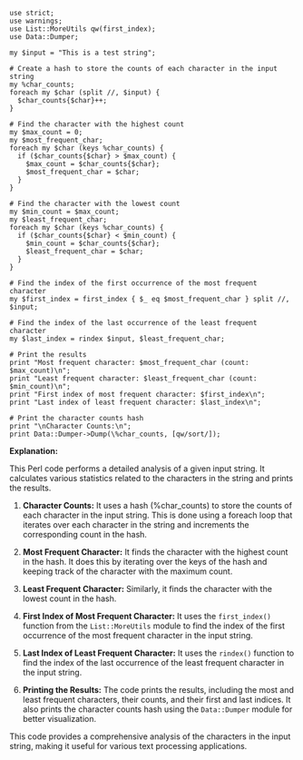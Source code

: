 ```
use strict;
use warnings;
use List::MoreUtils qw(first_index);
use Data::Dumper;

my $input = "This is a test string";

# Create a hash to store the counts of each character in the input string
my %char_counts;
foreach my $char (split //, $input) {
  $char_counts{$char}++;
}

# Find the character with the highest count
my $max_count = 0;
my $most_frequent_char;
foreach my $char (keys %char_counts) {
  if ($char_counts{$char} > $max_count) {
    $max_count = $char_counts{$char};
    $most_frequent_char = $char;
  }
}

# Find the character with the lowest count
my $min_count = $max_count;
my $least_frequent_char;
foreach my $char (keys %char_counts) {
  if ($char_counts{$char} < $min_count) {
    $min_count = $char_counts{$char};
    $least_frequent_char = $char;
  }
}

# Find the index of the first occurrence of the most frequent character
my $first_index = first_index { $_ eq $most_frequent_char } split //, $input;

# Find the index of the last occurrence of the least frequent character
my $last_index = rindex $input, $least_frequent_char;

# Print the results
print "Most frequent character: $most_frequent_char (count: $max_count)\n";
print "Least frequent character: $least_frequent_char (count: $min_count)\n";
print "First index of most frequent character: $first_index\n";
print "Last index of least frequent character: $last_index\n";

# Print the character counts hash
print "\nCharacter Counts:\n";
print Data::Dumper->Dump(\%char_counts, [qw/sort/]);
```

**Explanation:**

This Perl code performs a detailed analysis of a given input string. It calculates various statistics related to the characters in the string and prints the results.

1. **Character Counts:** It uses a hash (%char_counts) to store the counts of each character in the input string. This is done using a foreach loop that iterates over each character in the string and increments the corresponding count in the hash.

2. **Most Frequent Character:** It finds the character with the highest count in the hash. It does this by iterating over the keys of the hash and keeping track of the character with the maximum count.

3. **Least Frequent Character:** Similarly, it finds the character with the lowest count in the hash.

4. **First Index of Most Frequent Character:** It uses the `first_index()` function from the `List::MoreUtils` module to find the index of the first occurrence of the most frequent character in the input string.

5. **Last Index of Least Frequent Character:** It uses the `rindex()` function to find the index of the last occurrence of the least frequent character in the input string.

6. **Printing the Results:** The code prints the results, including the most and least frequent characters, their counts, and their first and last indices. It also prints the character counts hash using the `Data::Dumper` module for better visualization.

This code provides a comprehensive analysis of the characters in the input string, making it useful for various text processing applications.